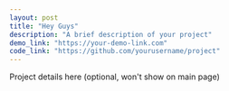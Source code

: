 ```yaml
---
layout: post
title: "Hey Guys"
description: "A brief description of your project"
demo_link: "https://your-demo-link.com"
code_link: "https://github.com/yourusername/project"
---
```


Project details here (optional, won't show on main page)
